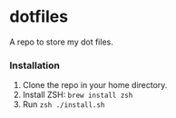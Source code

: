 # dotfiles
A repo to store my dot files.

### Installation
1. Clone the repo in your home directory.
2. Install ZSH: `brew install zsh`
3. Run `zsh ./install.sh`
